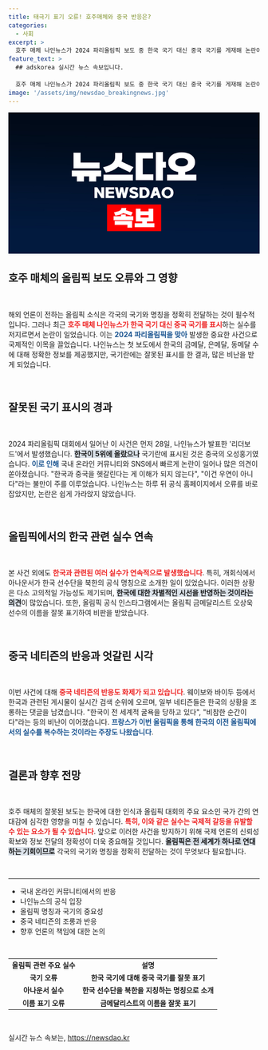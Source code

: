 ```yaml
---
title: 태극기 표기 오류! 호주매체와 중국 반응은?
categories:
  - 사회
excerpt: >
  호주 매체 나인뉴스가 2024 파리올림픽 보도 중 한국 국기 대신 중국 국기를 게재해 논란이 일었다. 이틀 간의 실수 및 잇따른 오류에 대한 반발이 이어지며, 한국 선수단에 대한 부정적 반응도 확산되고 있다.
feature_text: >
  ## adskorea 실시간 뉴스 속보입니다.

  호주 매체 나인뉴스가 2024 파리올림픽 보도 중 한국 국기 대신 중국 국기를 게재해 논란이 일었다. 이틀 간의 실수 및 잇따른 오류에 대한 반발이 이어지며, 한국 선수단에 대한 부정적 반응도 확산되고 있다.
image: '/assets/img/newsdao_breakingnews.jpg'
---
```


<p><img src="/assets/img/newsdao_breakingnews.jpg" alt="adskorea 속보" /></p>

<h2 data-ke-size="size26">호주 매체의 올림픽 보도 오류와 그 영향</h2>

<p data-ke-size="size16">&nbsp;</p> 

<p>해외 언론이 전하는 올림픽 소식은 각국의 국기와 명칭을 정확히 전달하는 것이 필수적입니다. 그러나 최근 <b><span style="color: #ee2323;">호주 매체 나인뉴스가 한국 국기 대신 중국 국기를 표시</span></b>하는 실수를 저지르면서 논란이 일었습니다. 이는 <b><span style="color: #1a5490;">2024 파리올림픽을 맞아</span></b> 발생한 중요한 사건으로 국제적인 이목을 끌었습니다. 나인뉴스는 첫 보도에서 한국의 금메달, 은메달, 동메달 수에 대해 정확한 정보를 제공했지만, 국기란에는 잘못된 표시를 한 결과, 많은 비난을 받게 되었습니다.</p>

<p data-ke-size="size16">&nbsp;</p>

<h2 data-ke-size="size26">잘못된 국기 표시의 경과</h2>

<p data-ke-size="size16">&nbsp;</p> 

<p>2024 파리올림픽 대회에서 일어난 이 사건은 먼저 28일, 나인뉴스가 발표한 '리더보드'에서 발생했습니다. <b><span style="background-color: #21538527;">한국이 5위에 올랐으나</span></b> 국기란에 표시된 것은 중국의 오성홍기였습니다. <b><span style="color: #1a5490;">이로 인해</span></b> 국내 온라인 커뮤니티와 SNS에서 빠르게 논란이 일어나 많은 의견이 쏟아졌습니다. "한국과 중국을 헷갈린다는 게 이해가 되지 않는다", "이건 우연이 아니다"라는 불만이 주를 이루었습니다. 나인뉴스는 하루 뒤 공식 홈페이지에서 오류를 바로잡았지만, 논란은 쉽게 가라앉지 않았습니다.</p>

<p data-ke-size="size16">&nbsp;</p>

<h2 data-ke-size="size26">올림픽에서의 한국 관련 실수 연속</h2>

<p data-ke-size="size16">&nbsp;</p> 

<p>본 사건 외에도 <b><span style="color: #ee2323;">한국과 관련된 여러 실수가 연속적으로 발생했습니다</span></b>. 특히, 개회식에서 아나운서가 한국 선수단을 북한의 공식 명칭으로 소개한 일이 있었습니다. 이러한 상황은 다소 고의적일 가능성도 제기되며, <b><span style="background-color: #21538527;">한국에 대한 차별적인 시선을 반영하는 것이라는 의견</span></b>이 많았습니다. 또한, 올림픽 공식 인스타그램에서는 올림픽 금메달리스트 오상욱 선수의 이름을 잘못 표기하여 비판을 받았습니다.</p>

<p data-ke-size="size16">&nbsp;</p>

<h2 data-ke-size="size26">중국 네티즌의 반응과 엇갈린 시각</h2>

<p data-ke-size="size16">&nbsp;</p> 

<p>이번 사건에 대해 <b><span style="color: #ee2323;">중국 네티즌의 반응도 화제가 되고 있습니다</span></b>. 웨이보와 바이두 등에서 한국과 관련된 게시물이 실시간 검색 순위에 오르며, 일부 네티즌들은 한국의 상황을 조롱하는 댓글을 남겼습니다. "한국이 전 세계적 굴욕을 당하고 있다", "비참한 순간이다"라는 등의 비난이 이어졌습니다. <b><span style="color: #1a5490;">프랑스가 이번 올림픽을 통해 한국의 이전 올림픽에서의 실수를 복수하는 것이라는 주장도 나왔습니다</span></b>.</p>

<p data-ke-size="size16">&nbsp;</p>

<h2 data-ke-size="size26">결론과 향후 전망</h2>

<p data-ke-size="size16">&nbsp;</p> 

<p>호주 매체의 잘못된 보도는 한국에 대한 인식과 올림픽 대회의 주요 요소인 국가 간의 연대감에 심각한 영향을 미칠 수 있습니다. <b><span style="color: #ee2323;">특히, 이와 같은 실수는 국제적 갈등을 유발할 수 있는 요소가 될 수 있습니다</span></b>. 앞으로 이러한 사건을 방지하기 위해 국제 언론의 신뢰성 확보와 정보 전달의 정확성이 더욱 중요해질 것입니다. <b><span style="background-color: #21538527;">올림픽은 전 세계가 하나로 연대하는 기회이므로</span></b> 각국의 국기와 명칭을 정확히 전달하는 것이 무엇보다 필요합니다. </p>

<p data-ke-size="size16">&nbsp;</p>

<hr>

<ul>
  <li>국내 온라인 커뮤니티에서의 반응</li>
  <li>나인뉴스의 공식 입장</li>
  <li>올림픽 명칭과 국기의 중요성</li>
  <li>중국 네티즌의 조롱과 반응</li>
  <li>향후 언론의 책임에 대한 논의</li>
</ul>

<p data-ke-size="size16">&nbsp;</p>

<table style="width:100%;">
  <tr>
    <td style="text-align: center; height: 17px;"><b>올림픽 관련 주요 실수</b></td>
    <td style="text-align: center; height: 17px;"><b>설명</b></td>
  </tr>
  <tr>
    <td style="text-align: center; height: 17px;"><b>국기 오류</b></td>
    <td style="text-align: center; height: 17px;"><b>한국 국기에 대해 중국 국기를 잘못 표기</b></td>
  </tr>
  <tr>
    <td style="text-align: center; height: 17px;"><b>아나운서 실수</b></td>
    <td style="text-align: center; height: 17px;"><b>한국 선수단을 북한을 지칭하는 명칭으로 소개</b></td>
  </tr>
  <tr>
    <td style="text-align: center; height: 17px;"><b>이름 표기 오류</b></td>
    <td style="text-align: center; height: 17px;"><b>금메달리스트의 이름을 잘못 표기</b></td>
  </tr>
</table>

<p data-ke-size="size16">&nbsp;</p> 
실시간 뉴스 속보는, <a href="https://newsdao.kr" rel="dofollow">https://newsdao.kr</a>


